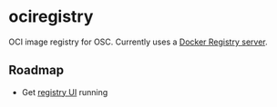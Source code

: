 ociregistry
===========

OCI image registry for OSC. Currently uses a [Docker Registry
server](https://docs.docker.com/registry/).

Roadmap
-------

* Get [registry UI](https://github.com/Joxit/docker-registry-ui) running
